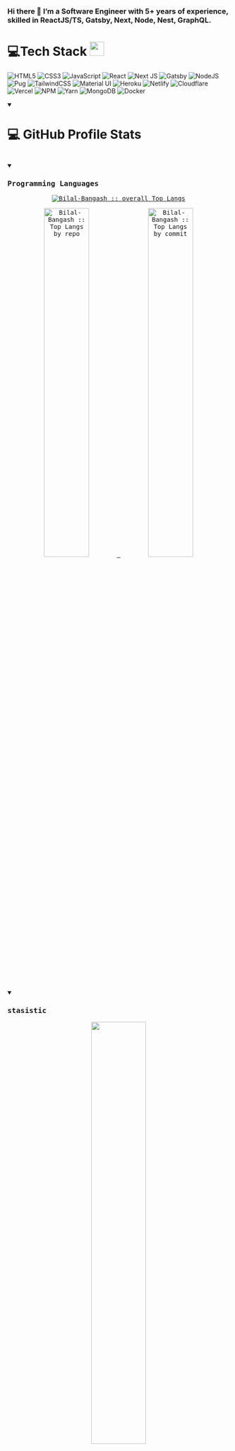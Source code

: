 <!-- ![Profile Views](https://komarev.com/ghpvc/?username=Bilal-Bangash&style=for-the-badge) -->

### Hi there 👋 I’m a Software Engineer with 5+ years of experience, skilled in ReactJS/TS, Gatsby, Next, Node, Nest, GraphQL.

 <!-- <p align="center"> <img src="https://komarev.com/ghpvc/?username=Bilal-Bangash&label=Profile%20views&color=0e75b6&style=plastic" alt="candida18" /> </p> -->
 # 💻Tech Stack <img src = "https://media2.giphy.com/media/QssGEmpkyEOhBCb7e1/giphy.gif?cid=ecf05e47a0n3gi1bfqntqmob8g9aid1oyj2wr3ds3mg700bl&rid=giphy.gif" width = 32px> 
![HTML5](https://img.shields.io/badge/html5-%23E34F26.svg?style=for-the-badge&logo=html5&logoColor=white) ![CSS3](https://img.shields.io/badge/css3-%231572B6.svg?style=for-the-badge&logo=css3&logoColor=white) ![JavaScript](https://img.shields.io/badge/javascript-%23323330.svg?style=for-the-badge&logo=javascript&logoColor=%23F7DF1E)  ![React](https://img.shields.io/badge/react-%233333FF.svg?style=for-the-badge&logo=react&logoColor=#61dbfb) ![Next JS](https://img.shields.io/badge/Next-black?style=for-the-badge&logo=next.js&logoColor=white) ![Gatsby](https://img.shields.io/badge/gatsby-%23430098.svg?style=for-the-badge&logo=gatsby&logoColor=#232129) ![NodeJS](https://img.shields.io/badge/node.js-6DA55F?style=for-the-badge&logo=node.js&logoColor=white) ![Pug](https://img.shields.io/badge/Pug-FFF?style=for-the-badge&logo=pug&logoColor=A86454) ![TailwindCSS](https://img.shields.io/badge/tailwindcss-%2338B2AC.svg?style=for-the-badge&logo=tailwind-css&logoColor=white) ![Material UI](https://img.shields.io/badge/mui-%2331A8FF.svg?style=for-the-badge&logo=mui&logoColor=white) ![Heroku](https://img.shields.io/badge/heroku-%23430098.svg?style=for-the-badge&logo=heroku&logoColor=white) ![Netlify](https://img.shields.io/badge/netlify-%23000000.svg?style=for-the-badge&logo=netlify&logoColor=#00C7B7) ![Cloudflare](https://img.shields.io/badge/Cloudflare-F38020?style=for-the-badge&logo=Cloudflare&logoColor=white) ![Vercel](https://img.shields.io/badge/vercel-%23000000.svg?style=for-the-badge&logo=vercel&logoColor=white) ![NPM](https://img.shields.io/badge/NPM-%23000000.svg?style=for-the-badge&logo=npm&logoColor=white)   ![Yarn](https://img.shields.io/badge/yarn-%232C8EBB.svg?style=for-the-badge&logo=yarn&logoColor=white) ![MongoDB](https://img.shields.io/badge/MongoDB-%234ea94b.svg?style=for-the-badge&logo=mongodb&logoColor=white) ![Docker](https://img.shields.io/badge/docker-%230db7ed.svg?style=for-the-badge&logo=docker&logoColor=white)
 <details open> 
  <summary><h1>💻 GitHub Profile Stats</h1></summary>
  <div>
  <samp>
      <br/>
    <details open>
  <summary><h3>Programming Languages</h3></summary>
      <p align="center">
        <a href="https://github.com/Bilal-Bangash/">
          <img src="https://github-readme-stats.vercel.app/api/top-langs/?username=Bilal-Bangash&langs_count=6&theme=gruvbox&layout=compact&hide_border=true"
          alt="Bilal-Bangash :: overall Top Langs " /></a>
      </p>
        <p align="center">
          <a href="https://github.com/Bilal-Bangash/">
          <img width="45%" src="https://github-profile-summary-cards.vercel.app/api/cards/repos-per-language?username=Bilal-Bangash&theme=onedark&layout=compact&hide_border=true"
          alt="Bilal-Bangash :: Top Langs by repo" />
          <img width="45%" src="https://github-profile-summary-cards.vercel.app/api/cards/most-commit-language?username=Bilal-Bangash&theme=onedark&layout=compact&hide_border=true"
          alt="Bilal-Bangash :: Top Langs by commit" />
          </a>
        </p>
</details>
    <details open>
  <summary><h3>stasistic</h3></summary>
        <p align="center">
          <a href="https://github.com/Bilal-Bangash/">
          <img width="49.5%" src="https://github-readme-stats.vercel.app/api?username=Bilal-Bangash&show_icons=true&theme=onedark&hide_border=true" />
          <img width="49.5%" src="https://github-readme-streak-stats.herokuapp.com/?user=Bilal-Bangash&theme=onedark&hide_border=true" />
          </a>
       </p>
     <br>
     </samp>
  </div>    
</details>



<a target="_blank" href="https://www.linkedin.com/in/muhammad-bilal-bangash-192a81169/"><img src="https://img.shields.io/badge/-LinkedIn-0077B5?style=for-the-badge&logo=Linkedin&logoColor=white"></img></a>

<a target="_blank" href="mailto:mbbangash11@gmail.com"><img src="https://img.shields.io/badge/-Gmail-D14836?style=for-the-badge&logo=Gmail&logoColor=white"></img></a>

<a target="_blank" href="mailto:muhammadbilalbangash@hotmail.com"><img src="https://img.shields.io/badge/-Hotmail-5d88fd?style=for-the-badge&logo=Gmail&logoColor=white"></img></a>




- 🔭 I’m currently working on developing a cutting-edge web application using React, Gatsby, and NextJS.
- 🌱 I’m learning/improving Backend skills using Node JS/TS and diving deeper into GraphQL.
- 👯 I’m looking to collaborate on open-source projects related to Web Development, especially those that impact education.
- 💬 Ask me about Web Development, my journey in coding, or the latest tech trends.
- [Visit My Portfolio](https://mbbangash.com/)
- 📫 How to reach me: [muhammadbilalbangash@hotmail.com](mailto:muhammadbilalbangash@hotmail.com)

